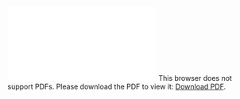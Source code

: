 <object data="/j-EDI/j-EDI Learning/Juniper Event Driven Infrastructure.pdf" type="application/pdf" width="700px" height="700px">
    <embed src="/j-EDI/j-EDI Learning/Juniper Event Driven Infrastructure.pdf">
        This browser does not support PDFs. Please download the PDF to view it: <a href="/j-EDI/j-EDI Learning/Juniper Event Driven Infrastructure.pdf">Download PDF</a>.</p>
    </embed>
</object>

